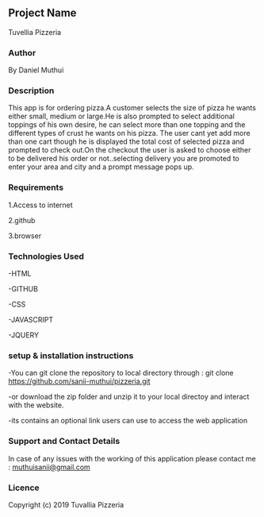 ## Project Name

Tuvellia Pizzeria

### Author

By Daniel Muthui

### Description

This app is for ordering pizza.A customer selects the size of pizza he wants either small, medium or large.He is also prompted to select
additional toppings of his own desire, he can select more than one topping and the different types of crust he wants on his pizza. The user cant yet add more than one cart though he is displayed the total cost of selected pizza and prompted to check out.On the checkout the user is asked to choose either to be delivered his order or not..selecting delivery you are promoted to enter your area and city and a prompt message pops up.

### Requirements

1.Access to internet

2.github

3.browser

### Technologies Used


-HTML

-GITHUB

-CSS

-JAVASCRIPT

-JQUERY

### setup & installation instructions
-You can git clone the repository to local directory through
: git clone https://github.com/sanii-muthui/pizzeria.git

-or download the zip folder and unzip it to your local directoy
and interact with the website.

-its contains an optional link users can use to access the web application

### Support and Contact Details

In case of any issues with the working of this application please contact me : muthuisanii@gmail.com

### Licence

Copyright (c) 2019 Tuvallia Pizzeria